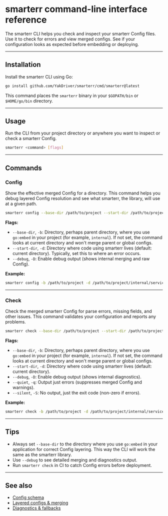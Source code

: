 # smarterr command-line interface reference

The smarterr CLI helps you check and inspect your smarterr Config files. Use it to check for errors and view merged configs. See if your configuration looks as expected before embedding or deploying.

---

## Installation

Install the smarterr CLI using Go:

```sh
go install github.com/YakDriver/smarterr/cmd/smarterr@latest
```

This command places the `smarterr` binary in your `$GOPATH/bin` or `$HOME/go/bin` directory.

---

## Usage

Run the CLI from your project directory or anywhere you want to inspect or check a smarterr Config.

```sh
smarterr <command> [flags]
```

---

## Commands

### Config

Show the effective merged Config for a directory. This command helps you debug layered Config resolution and see what smarterr, the library, will use at a given path.

```sh
smarterr config --base-dir /path/to/project --start-dir /path/to/project/internal/service
```

**Flags:**
- `--base-dir`, `-b`: Directory, perhaps parent directory, where you use `go:embed` in your project (for example, `internal`). If not set, the command looks at current directory and won't merge parent or global configs.
- `--start-dir`, `-d`: Directory where code using smarterr lives (default: current directory). Typically, set this to where an error occurs.
- `--debug`, `-D`: Enable debug output (shows internal merging and raw Config).

**Example:**

```sh
smarterr config -b /path/to/project -d /path/to/project/internal/service
```

---

### Check

Check the merged smarterr Config for parse errors, missing fields, and other issues. This command validates your configuration and reports any problems.

```sh
smarterr check --base-dir /path/to/project --start-dir /path/to/project/internal/service
```

**Flags:**
- `--base-dir`, `-b`: Directory, perhaps parent directory, where you use `go:embed` in your project (for example, `internal`). If not set, the command looks at current directory and won't merge parent or global configs.
- `--start-dir`, `-d`: Directory where code using smarterr lives (default: current directory).
- `--debug`, `-D`: Enable debug output (shows internal diagnostics).
- `--quiet`, `-q`: Output just errors (suppresses merged Config and warnings).
- `--silent`, `-S`: No output, just the exit code (non-zero if errors).

**Example:**

```sh
smarterr check -b /path/to/project -d /path/to/project/internal/service
```

---

## Tips

- Always set `--base-dir` to the directory where you use `go:embed` in your application for correct Config layering. This way the CLI will work the same as the smarterr library.
- Use `--debug` to see detailed merging and diagnostics output.
- Run `smarterr check` in CI to catch Config errors before deployment.

---

## See also

- [Config schema](schema.md)
- [Layered configs & merging](layering.md)
- [Diagnostics & fallbacks](diagnostics.md)
